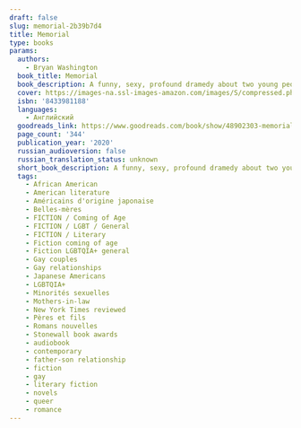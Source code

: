 ```yaml
---
draft: false
slug: memorial-2b39b7d4
title: Memorial
type: books
params:
  authors:
    - Bryan Washington
  book_title: Memorial
  book_description: A funny, sexy, profound dramedy about two young people at a crossroads in their relationship and the limits of love.Benson and Mike are two young guys who live together in Houston. Mike is a Japanese American chef at a Mexican restaurant and Benson's a Black day care teacher, and they've been together for a few years -- good years -- but now they're not sure why they're still a couple. There's the sex, sure, and the meals Mike cooks for Benson, and, well, they love each other.But when Mike finds out his estranged father is dying in Osaka just as his acerbic Japanese mother, Mitsuko, arrives in Texas for a visit, Mike picks up and flies across the world to say goodbye. In Japan he undergoes an extraordinary transformation, discovering the truth about his family and his past. Back home, Mitsuko and Benson are stuck living together as unconventional roommates, an absurd domestic situation that ends up meaning more to each of them than they ever could have predicted. Without Mike's immediate pull, Benson begins to push outwards, realizing he might just know what he wants out of life and have the goods to get it.Both men will change in ways that will either make them stronger together, or fracture everything they've ever known. And just maybe they'll all be okay in the end. Memorial is a funny and profound story about family in all its strange forms, joyful and hard-won vulnerability, becoming who you're supposed to be, and the limits of love.
  cover: https://images-na.ssl-images-amazon.com/images/S/compressed.photo.goodreads.com/books/1606246904l/48902303.jpg
  isbn: '8433981188'
  languages:
    - Английский
  goodreads_link: https://www.goodreads.com/book/show/48902303-memorial
  page_count: '344'
  publication_year: '2020'
  russian_audioversion: false
  russian_translation_status: unknown
  short_book_description: A funny, sexy, profound dramedy about two young people at a crossroads in their relationship and the limits of love.Benson and Mike are two young guys who live together in Houston. Mike is a...
  tags:
    - African American
    - American literature
    - Américains d'origine japonaise
    - Belles-mères
    - FICTION / Coming of Age
    - FICTION / LGBT / General
    - FICTION / Literary
    - Fiction coming of age
    - Fiction LGBTQIA+ general
    - Gay couples
    - Gay relationships
    - Japanese Americans
    - LGBTQIA+
    - Minorités sexuelles
    - Mothers-in-law
    - New York Times reviewed
    - Pères et fils
    - Romans nouvelles
    - Stonewall book awards
    - audiobook
    - contemporary
    - father-son relationship
    - fiction
    - gay
    - literary fiction
    - novels
    - queer
    - romance
---
```

